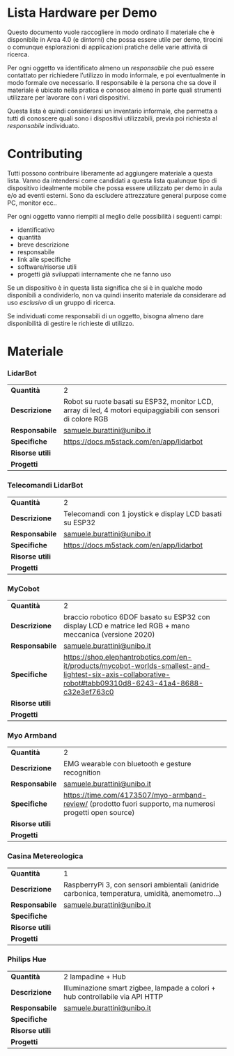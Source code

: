 # Lista Hardware per Demo
Questo documento vuole raccogliere in modo ordinato il materiale che è disponibile in Area 4.0 (e dintorni) che possa essere utile per demo, tirocini o comunque esplorazioni di applicazioni pratiche delle varie attività di ricerca.

Per ogni oggetto va identificato almeno un *responsabile* che può essere contattato per richiedere l’utilizzo in modo informale, e poi eventualmente in modo formale ove necessario.
Il responsabile è la persona che sa dove il materiale è ubicato nella pratica e conosce almeno in parte quali strumenti utilizzare per lavorare con i vari dispositivi.

Questa lista è quindi considerarsi un inventario informale, che permetta a tutti di conoscere quali sono i dispositivi utilizzabili, previa poi richiesta al *responsabile* individuato.

# Contributing

Tutti possono contribuire liberamente ad aggiungere materiale a questa lista.
Vanno da intendersi come candidati a questa lista qualunque tipo di dispositivo idealmente mobile che possa essere utilizzato per demo in aula e/o ad eventi esterni. 
Sono da escludere attrezzature general purpose come PC, monitor ecc..

Per ogni oggetto vanno riempiti al meglio delle possibilità i seguenti campi: 
- identificativo
- quantità
- breve descrizione
- responsabile
- link alle specifiche
- software/risorse utili
- progetti già sviluppati internamente che ne fanno uso

Se un dispositivo è in questa lista significa che si è in qualche modo disponibili a condividerlo, non va quindi inserito materiale da considerare ad uso *esclusivo* di un gruppo di ricerca.

Se individuati come responsabili di un oggetto, bisogna almeno dare disponibilità di gestire le richieste di utilizzo.

# Materiale

### LidarBot 
| | |
|-|-|
| **Quantità**      | 2 
| **Descrizione**   | Robot su ruote basati su ESP32, monitor LCD, array di led, 4 motori equipaggiabili con sensori di colore RGB 
| **Responsabile**  | samuele.burattini@unibo.it 
| **Specifiche**    | https://docs.m5stack.com/en/app/lidarbot
| **Risorse utili** |         
|  **Progetti**     |         

### Telecomandi LidarBot 
| | |
|-|-|
| **Quantità**      | 2 |
| **Descrizione**   | Telecomandi con 1 joystick e display LCD basati su ESP32 |
| **Responsabile**  | samuele.burattini@unibo.it 
| **Specifiche**    | https://docs.m5stack.com/en/app/lidarbot
| **Risorse utili** |         |
|  **Progetti**     |         |

### MyCobot
| | |
|-|-|
| **Quantità**      | 2 
| **Descrizione**   | braccio robotico 6DOF basato su ESP32 con display LCD e matrice led RGB + mano meccanica (versione 2020)
| **Responsabile**  | samuele.burattini@unibo.it 
| **Specifiche**    | https://shop.elephantrobotics.com/en-it/products/mycobot-worlds-smallest-and-lightest-six-axis-collaborative-robot#tabb09310d8-6243-41a4-8688-c32e3ef763c0 
| **Risorse utili** |        
|  **Progetti**     |    

### Myo Armband
| | |
|-|-|
| **Quantità**      | 2 
| **Descrizione**   | EMG wearable con bluetooth e gesture recognition
| **Responsabile**  | samuele.burattini@unibo.it 
| **Specifiche**    | https://time.com/4173507/myo-armband-review/ (prodotto fuori supporto, ma numerosi progetti open source)
| **Risorse utili** |        
|  **Progetti**     |       


### Casina Metereologica
| | |
|-|-|
| **Quantità**      | 1 
| **Descrizione**   | RaspberryPi 3, con sensori ambientali (anidride carbonica, temperatura, umidità, anemometro...)
| **Responsabile**  | samuele.burattini@unibo.it 
| **Specifiche**    | 
| **Risorse utili** |        
|  **Progetti**     |       

### Philips Hue 
| | |
|-|-|
| **Quantità**      | 2 lampadine + Hub 
| **Descrizione**   | Illuminazione smart zigbee, lampade a colori + hub controllabile via API HTTP
| **Responsabile**  | samuele.burattini@unibo.it 
| **Specifiche**    | 
| **Risorse utili** |        
|  **Progetti**     |      



